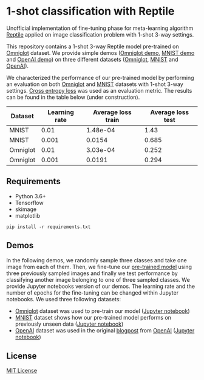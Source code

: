 # 1-shot classification with Reptile

Unofficial implementation of fine-tuning phase for meta-learning algorithm [Reptile](https://arxiv.org/abs/1803.02999) applied on image classification problem with 1-shot 3-way settings.

This repository contains a 1-shot 3-way Reptile model pre-trained on [Omniglot](https://github.com/brendenlake/omniglot) dataset.
We provide simple demos ([Omniglot demo](https://github.com/Bisonai/1-shot-classification-with-Reptile/blob/master/demo_omniglot.ipynb), [MNIST demo](https://github.com/Bisonai/1-shot-classification-with-Reptile/blob/master/demo_mnist.ipynb) and [OpenAI demo](https://github.com/Bisonai/1-shot-classification-with-Reptile/blob/master/demo_openai.ipynb)) on three different datasets ([Omniglot](https://github.com/brendenlake/omniglot), [MNIST](http://yann.lecun.com/exdb/mnist/) and [OpenAI](https://github.com/Bisonai/1-shot-classification-with-Reptile/tree/master/data_examples/openai)).

We characterized the performance of our pre-trained model by performing an evaluation on both [Omniglot](https://github.com/brendenlake/omniglot) and [MNIST](http://yann.lecun.com/exdb/mnist/) datasets with 1-shot 3-way settings.
[Cross entropy loss](https://www.tensorflow.org/api_docs/python/tf/nn/sparse_softmax_cross_entropy_with_logits) was used as an evaluation metric.
The results can be found in the table below (under construction).

 | Dataset  | Learning rate | Average loss train | Average loss test |
 | -------  | ------------- | ------------------ | ----------------- |
 | MNIST    | 0.01          | 1.48e-04           | 1.43              |
 | MNIST    | 0.001         | 0.0154             | 0.685             |
 | Omniglot | 0.01          | 3.03e-04           | 0.252             |
 | Omniglot | 0.001         | 0.0191             | 0.294             |

## Requirements

 * Python 3.6+
 * Tensorflow
 * skimage
 * matplotlib

 ```shell
 pip install -r requirements.txt
 ```

## Demos

In the following demos, we randomly sample three classes and take one image from each of them.
Then, we fine-tune our [pre-trained model](https://github.com/Bisonai/1-shot-classification-with-Reptile/tree/master/pretrained_models/bisonai/1shot_3way_bisonai_ckpt_o15t) using three previously sampled images and finally we test performance by classifying another image belonging to one of three sampled classes.
We provide Jupyter notebooks version of our demos.
The learning rate and the number of epochs for the fine-tuning can be changed within Jupyter notebooks.
We used three following datasets:

 - [Omniglot](https://github.com/brendenlake/omniglot) dataset was used to pre-train our model ([Jupyter notebook](https://github.com/Bisonai/1-shot-classification-with-Reptile/blob/master/demo_omniglot.ipynb))
 - [MNIST](http://yann.lecun.com/exdb/mnist/) dataset shows how our pre-trained model performs on previously unseen data ([Jupyter notebook](https://github.com/Bisonai/1-shot-classification-with-Reptile/blob/master/demo_mnist.ipynb))
 - [OpenAI](https://github.com/Bisonai/1-shot-classification-with-Reptile/tree/master/data_examples/openai) dataset was used in the original [blogpost](https://openai.com/blog/reptile/) from [OpenAI](https://openai.com) ([Jupyter notebook](https://github.com/Bisonai/1-shot-classification-with-Reptile/blob/master/demo_openai.ipynb))

## License

[MIT License](https://github.com/Bisonai/1-shot-classification-with-Reptile/blob/master/LICENSE)
